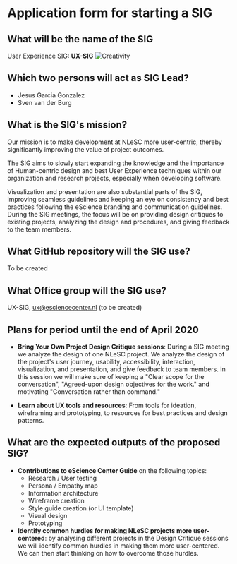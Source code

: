 # Application form for starting a SIG

## What will be the name of the SIG

User Experience SIG:  **UX-SIG**
![Creativity](https://positivepsychology.com/wp-content/uploads/boost-your-creativity.jpg)

## Which two persons will act as SIG Lead?

- Jesus Garcia Gonzalez
- Sven van der Burg


## What is the SIG's mission?

<!-- The mission of your SIG should contribute to the organization's mission. -->
Our mission is to make development at NLeSC more user-centric, thereby significantly improving the value of project outcomes.

The SIG aims to slowly start expanding the knowledge and the importance of Human-centric design and best User Experience techniques within our organization and research projects, especially when developing software. 

Visualization and presentation are also substantial parts of the SIG, improving seamless guidelines and keeping an eye on consistency and best practices following the eScience branding and communication guidelines. During the SIG meetings, the focus will be on providing design critiques to existing projects, analyzing the design and procedures, and giving feedback to the team members.

## What GitHub repository will the SIG use?
To be created

## What Office group will the SIG use?
UX-SIG, ux@esciencecenter.nl (to be created)

## Plans for period until the end of April 2020

- **Bring Your Own Project Design Critique sessions**:  During a SIG meeting we analyze the design of one NLeSC project. We analyze the design of the project's user journey, usability, accessibility, interaction, visualization, and presentation, and give feedback to team members. In this session we will make sure of keeping  a "Clear scope for the conversation",   "Agreed-upon design objectives for the work."  and motivating "Conversation rather than command." 

- **Learn about UX tools and resources**: From tools for ideation, wireframing and prototyping, to resources for best practices and design patterns.
 
## What are the expected outputs of the proposed SIG?

- **Contributions to eScience Center Guide** on the following topics:
	-   Research / User testing
	-   Persona / Empathy map
	-   Information architecture
	-   Wireframe creation
	-   Style guide creation (or UI template)
	-   Visual design
	-   Prototyping
- **Identify common hurdles for making NLeSC projects more user-centered**: by analysing different projects in the Design Critique sessions we will identify common hurdles in making them more user-centered. We can then start thinking on how to overcome those hurdles.
 
